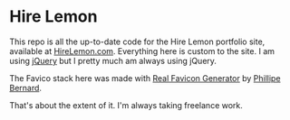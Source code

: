 # Hire Lemon

This repo is all the up-to-date code for the Hire Lemon portfolio site, available at [HireLemon.com](http://hirelemon.com). Everything here is custom to the site. I am using [jQuery](https://jquery.com/) but I pretty much am always using jQuery.

The Favico stack here was made with [Real Favicon Generator](http://realfavicongenerator.net/) by [Phillipe Bernard](https://github.com/phbernard).

That's about the extent of it. I'm always taking freelance work.